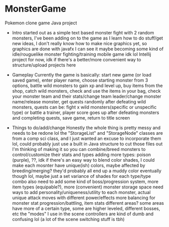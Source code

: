 # MonsterGame
Pokemon clone game Java project
* Intro
started out as a simple text based monster fight with 2 random monsters,
I've been adding on to the game as I learn how to do stuff/get new ideas,
I don't really know how to make nice graphics yet, so graphics are done with javafx
I can see it maybe becoming some kind of idle/rouguelike monster fighting/training mobile game idk lol
Intellij project for now, idk if there's a better/more convenient way to structure/upload projects here


* Gameplay
Currently the game is basically:
start new game (or load saved game),
enter player name,
choose starting monster from 3 options,
battle wild monsters to gain xp and level up,
buy items from the shop, catch wild monsters,
check and use the items in your bag,
check your monster team and their stats/change team leader/change monster name/release monster,
get quests randomly after defeating wild monsters, quests can be: fight x wild monsters(specific or unspecific type) or battle a trainer,
player score goes up after defeating monsters and completing quests,
save game, return to title screen


* Things to do/add/change
Honestly the whole thing is pretty messy and needs to be redone lol
the "StorageList" and "StorageNode" classes are from a comp sci class, and I just wanted an excuse to incorporate them lol, 
could probably just use a built in Java structure to cut those files out
I'm thinking of making it so you can combine/breed monsters to control/customize their stats and types
adding more types: poison (purple), ??, idk
if there's an easy way to blend color shades, I could make each mosnter have unique(ish) colors, maybe affected by breeding/merging?
they'd probably all end up a muddy color eventually though lol, maybe just a set variance of shades for each type/type combo
also need to add some kind of boss/progression system, more item types (equipable?), more (convenient) monster storage space
need ways to add personality/uniqueness/utility to each monster, actual unique attack moves with different power/effects
more balancing for monster stat progression/battling, item stats
different areas? some areas have more of a certain type, some are higher leveled, different bosses, etc
the "modes" I use in the scene controllers are kind of dumb and confusing lol (a lot of the scene switching stuff is tbh)
